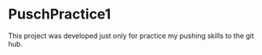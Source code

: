 # PuschPractice1 
This project was developed just only for practice my pushing skills to the git hub.
